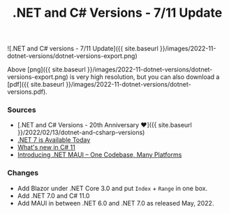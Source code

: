 ﻿---
layout: post
title: .NET and C# Versions - 7/11 Update
---

![.NET and C# versions - 7/11 Update]({{ site.baseurl }}/images/2022-11-dotnet-versions/dotnet-versions-export.png)

Above [png]({{ site.baseurl
}}/images/2022-11-dotnet-versions/dotnet-versions-export.png) is very high
resolution, but you can also download a [pdf]({{ site.baseurl
}}/images/2022-11-dotnet-versions/dotnet-versions.pdf).

### Sources
* [.NET and C# Versions - 20th Anniversary ♥]({{ site.baseurl }}/2022/02/13/dotnet-and-csharp-versions)
* [.NET 7 is Available Today](https://devblogs.microsoft.com/dotnet/announcing-dotnet-7/)
* [What's new in C# 11](https://learn.microsoft.com/en-us/dotnet/csharp/whats-new/csharp-11)
* [Introducing .NET MAUI – One Codebase, Many Platforms](https://devblogs.microsoft.com/dotnet/introducing-dotnet-maui-one-codebase-many-platforms/)

### Changes
* Add Blazor under .NET Core 3.0 and put `Index` + `Range` in one box.
* Add .NET 7.0 and C# 11.0
* Add MAUI in between .NET 6.0 and .NET 7.0 as released May, 2022.